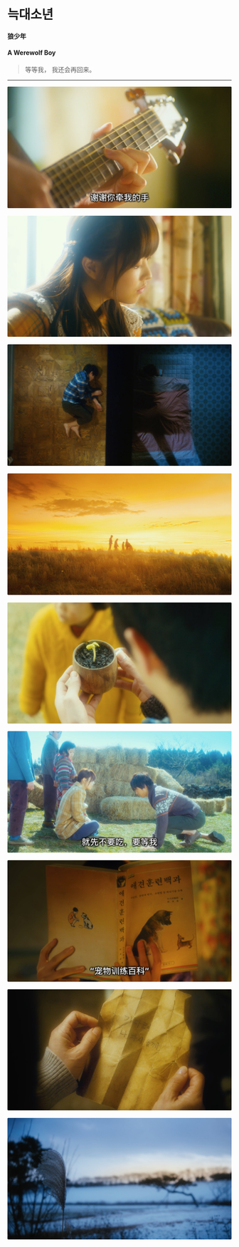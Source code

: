 # 늑대소년

#### 狼少年

#### A Werewolf Boy

> 等等我， 我还会再回来。

---

![](/res/a_werewolf_boy_1.jpg)

![](/res/a_werewolf_boy_2.jpg)

![](/res/a_werewolf_boy_3.jpg)

![](/res/a_werewolf_boy_6.jpg)

![](/res/a_werewolf_boy_7.jpg)

![](/res/a_werewolf_boy_8.jpg)

![](/res/a_werewolf_boy_9.jpg)

![](/res/a_werewolf_boy_4.jpg)

![](/res/a_werewolf_boy_5.jpg)
